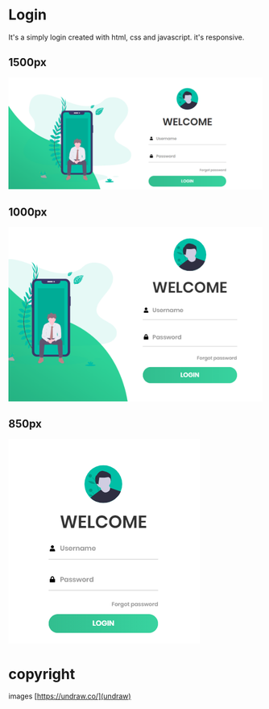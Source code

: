 # Login

It's a simply login created with html, css and javascript. it's responsive.

## 1500px
![screenshot](./screenshot/1500px.PNG)

## 1000px
![screenshot](./screenshot/1000px.PNG)

## 850px
![screenshot](./screenshot/850px.PNG)

# copyright
images [https://undraw.co/](undraw)